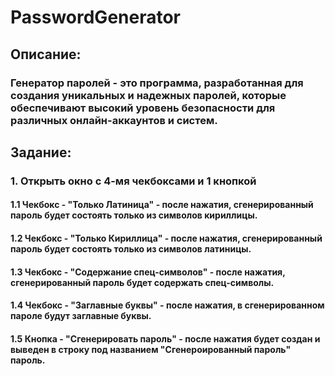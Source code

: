 # PasswordGenerator

## Описание:
### Генератор паролей - это программа, разработанная для создания уникальных и надежных паролей, которые обеспечивают высокий уровень безопасности для различных онлайн-аккаунтов и систем. 

## Задание:
### 1. Открыть окно с 4-мя чекбоксами и 1 кнопкой
#### 1.1 Чекбокс - "Только Латиница" - после нажатия, сгенерированный пароль будет состоять только из символов кириллицы.
#### 1.2 Чекбокс - "Только Кириллица" - после нажатия, сгенерированный пароль будет состоять только из символов латиницы.
#### 1.3 Чекбокс - "Содержание спец-символов" - после нажатия, сгенерированный пароль будет содержать спец-символы.
#### 1.4 Чекбокс - "Заглавные буквы" - после нажатия, в сгенерированном пароле будут заглавные буквы.
#### 1.5 Кнопка - "Сгенерировать пароль" - после нажатия будет создан и выведен в строку под названием "Сгенероированный пароль" пароль.
